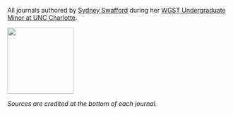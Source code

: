 All journals authored by [Sydney Swafford](https://www.linkedin.com/in/sydney-swafford-58092b107) during her [WGST Undergraduate Minor at UNC Charlotte](http://womensandgenderstudies.uncc.edu/undergraduate-minor).

<img src="https://media.licdn.com/media/AAEAAQAAAAAAAAZ7AAAAJDY5ZjI2MTNkLTQ3NTUtNDZjZS1hYTNjLTgyYzMwOTAxNTQzYg.jpg" width="150"/>

*Sources are credited at the bottom of each journal.*
